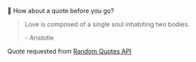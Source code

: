 📣 How about a quote before you go?

> Love is composed of a single soul inhabiting two bodies.
>
> <p>- Aristotle</p>

Quote requested from [Random Quotes API](https://github.com/lukePeavey/quotable)
